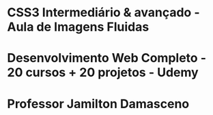 # CSS3 Intermediário & avançado - Aula de Imagens Fluidas
# Desenvolvimento Web Completo - 20 cursos + 20 projetos - Udemy
# Professor Jamilton Damasceno

